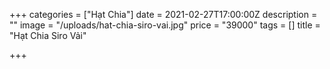 +++
categories = ["Hạt Chia"]
date = 2021-02-27T17:00:00Z
description = ""
image = "/uploads/hat-chia-siro-vai.jpg"
price = "39000"
tags = []
title = "Hạt Chia Siro Vải"

+++

